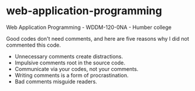 # web-application-programming
Web Application Programming - WDDM-120-0NA - Humber college

Good codes don't need comments, and here are five reasons why I did not commented this code.

* Unnecessary comments create distractions.
* Impulsive comments root in the source code.
* Communicate via your codes, not your comments.
* Writing comments is a form of procrastination.
* Bad comments misguide readers.
